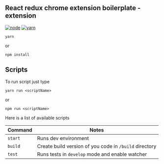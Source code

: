 React redux chrome extension boilerplate - extension
---------------------------

[![node](https://img.shields.io/badge/node-8.9.x-brightgreen.svg)]()
[![yarn](https://img.shields.io/badge/yarn-1.x-brightgreen.svg)]()


```
yarn
```
or
```
npm install
```


Scripts
-------------

To run script just type
```
yarn run <scriptName>
```
or
```
npm run <scriptName>
```

Here is a list of available scripts

Command | Notes
------- | -----
`start` | Runs dev environment
`build` | Create build version of you code in `/build` directory
`test` | Runs tests in `develop` mode and enable watcher